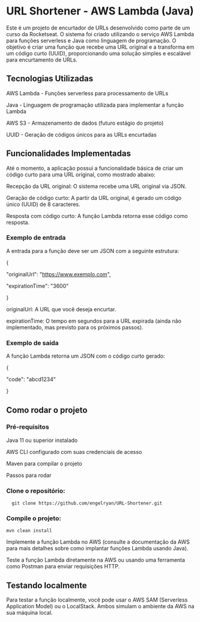 # URL Shortener - AWS Lambda (Java)
Este é um projeto de encurtador de URLs desenvolvido como parte de um curso da Rocketseat. O sistema foi criado utilizando o serviço AWS Lambda para funções serverless e Java como linguagem de programação. O objetivo é criar uma função que recebe uma URL original e a transforma em um código curto (UUID), proporcionando uma solução simples e escalável para encurtamento de URLs.

## Tecnologias Utilizadas
AWS Lambda - Funções serverless para processamento de URLs

Java - Linguagem de programação utilizada para implementar a função Lambda

AWS S3 - Armazenamento de dados (futuro estágio do projeto)

UUID - Geração de códigos únicos para as URLs encurtadas

## Funcionalidades Implementadas
Até o momento, a aplicação possui a funcionalidade básica de criar um código curto para uma URL original, como mostrado abaixo:

Recepção da URL original: O sistema recebe uma URL original via JSON.

Geração de código curto: A partir da URL original, é gerado um código único (UUID) de 8 caracteres.

Resposta com código curto: A função Lambda retorna esse código como resposta.

### Exemplo de entrada
A entrada para a função deve ser um JSON com a seguinte estrutura:

{

  "originalUrl": "https://www.exemplo.com",
  
  "expirationTime": "3600"
  
}

originalUrl: A URL que você deseja encurtar.

expirationTime: O tempo em segundos para a URL expirada (ainda não implementado, mas previsto para os próximos passos).

### Exemplo de saída

A função Lambda retorna um JSON com o código curto gerado:

{

  "code": "abcd1234"
  
}

## Como rodar o projeto

### Pré-requisitos

Java 11 ou superior instalado

AWS CLI configurado com suas credenciais de acesso

Maven para compilar o projeto

Passos para rodar

### Clone o repositório:

```
  git clone https://github.com/engelryan/URL-Shortener.git
```

### Compile o projeto:
```
mvn clean install
```

Implemente a função Lambda no AWS (consulte a documentação da AWS para mais detalhes sobre como implantar funções Lambda usando Java).

Teste a função Lambda diretamente na AWS ou usando uma ferramenta como Postman para enviar requisições HTTP.

## Testando localmente

Para testar a função localmente, você pode usar o AWS SAM (Serverless Application Model) ou o LocalStack. Ambos simulam o ambiente da AWS na sua máquina local.
